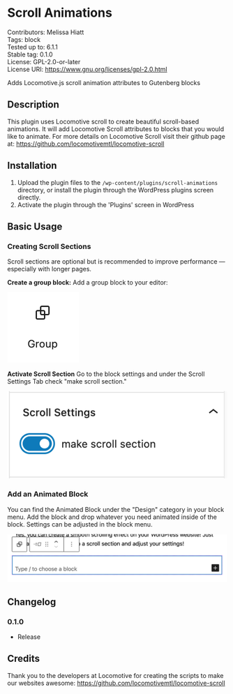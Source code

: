 # Scroll Animations
Contributors:      Melissa Hiatt  
Tags:              block  
Tested up to:      6.1.1  
Stable tag:        0.1.0  
License:           GPL-2.0-or-later  
License URI:       https://www.gnu.org/licenses/gpl-2.0.html  

Adds Locomotive.js scroll animation attributes to Gutenberg blocks

## Description
This plugin uses Locomotive scroll to create beautiful scroll-based animations. It will add Locomotive Scroll attributes to blocks that you would like to animate. For more details on Locomotive Scroll visit their github page at: https://github.com/locomotivemtl/locomotive-scroll


## Installation

1. Upload the plugin files to the `/wp-content/plugins/scroll-animations` directory, or install the plugin through the WordPress plugins screen directly.
1. Activate the plugin through the 'Plugins' screen in WordPress


## Basic Usage

### Creating Scroll Sections
Scroll sections are optional but is recommended to improve performance — especially with longer pages.

**Create a group block:**
Add a group block to your editor:

![Group Block Icon](/assets/images/group-block.png)

**Activate Scroll Section**
Go to the block settings and under the Scroll Settings Tab check "make scroll section."

![Scroll Section Toggle](/assets/images/scroll-section-tab.png)

### Add an Animated Block
You can find the Animated Block under the "Design" category in your block menu. Add the block and drop whatever you need animated inside of the block.
Settings can be adjusted in the block menu.

![Animated Block](/assets/images/animated-block.png)


## Changelog

### 0.1.0
* Release

## Credits
Thank you to the developers at Locomotive for creating the scripts to make our websites awesome:
https://github.com/locomotivemtl/locomotive-scroll
